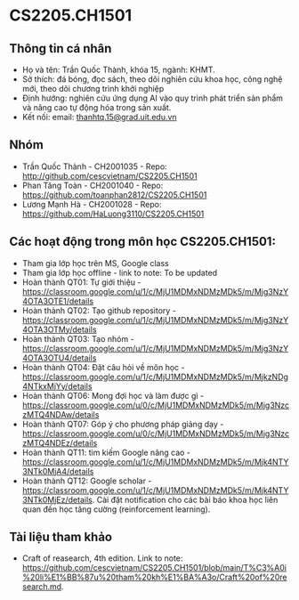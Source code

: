 # CS2205.CH1501
## Thông tin cá nhân
- Họ và tên: Trần Quốc Thành, khóa 15, ngành: KHMT.
- Sở thích: đá bóng, đọc sách, theo dõi nghiên cứu khoa học, công nghệ mới, theo dõi chương trình khởi nghiệp
- Định hướng: nghiên cứu ứng dụng AI vào quy trình phát triển sản phẩm và nâng cao tự động hóa trong sản xuất.
- Kết nối: email: thanhtq.15@grad.uit.edu.vn
## Nhóm
- Trần Quốc Thành - CH2001035 - Repo: http://github.com/cescvietnam/CS2205.CH1501
- Phan Tăng Toàn - CH2001040 - Repo: https://github.com/toanphan2812/CS2205.CH1501
- Lương Mạnh Hà - CH2001028 - Repo: https://github.com/HaLuong3110/CS2205.CH1501
## Các hoạt động trong môn học CS2205.CH1501:
- Tham gia lớp học trên MS, Google class
- Tham gia lớp học offline - link to note: To be updated
- Hoàn thành QT01: Tự giới thiệu - https://classroom.google.com/u/1/c/MjU1MDMxNDMzMDk5/m/Mjg3NzY4OTA3OTE1/details
- Hoàn thành QT02: Tạo github repository - https://classroom.google.com/u/1/c/MjU1MDMxNDMzMDk5/m/Mjg3NzY4OTA3OTMy/details
- Hoàn thành QT03: Tạo nhóm - https://classroom.google.com/u/1/c/MjU1MDMxNDMzMDk5/m/Mjg3NzY4OTA3OTU4/details
- Hoàn thành QT04: Đặt câu hỏi về môn học - https://classroom.google.com/u/1/c/MjU1MDMxNDMzMDk5/m/MjkzNDg4NTkxMjYy/details
- Hoàn thành QT06: Mong đợi học và làm được gì - https://classroom.google.com/u/0/c/MjU1MDMxNDMzMDk5/m/Mjg3NzczMTQ4NDAw/details
- Hoàn thành QT07: Góp ý cho phương pháp giảng dạy - https://classroom.google.com/u/0/c/MjU1MDMxNDMzMDk5/m/Mjg3NzczMTQ4NDEz/details
- Hoàn thành QT11: tìm kiếm Google nâng cao - https://classroom.google.com/u/1/c/MjU1MDMxNDMzMDk5/m/Mjk4NTY3NTk0MjA4/details
- Hoàn thành QT12: Google scholar - https://classroom.google.com/u/1/c/MjU1MDMxNDMzMDk5/m/Mjk4NTY3NTk0MjEz/details. Cài đặt notification cho các bài báo khoa học liên quan đến học tăng cường (reinforcement learning).
## Tài liệu tham khảo
-  Craft of reasearch, 4th edition. Link to note: https://github.com/cescvietnam/CS2205.CH1501/blob/main/T%C3%A0i%20li%E1%BB%87u%20tham%20kh%E1%BA%A3o/Craft%20of%20research.md.
